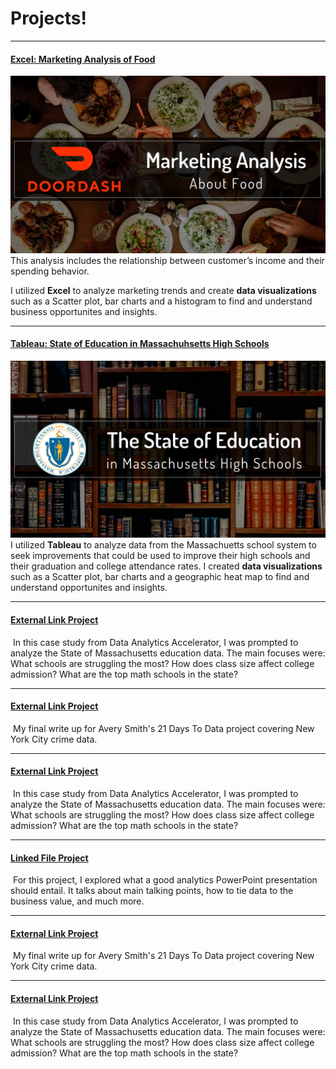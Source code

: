 # Projects!

---
#### [Excel: Marketing Analysis of Food]([Link](https://www.linkedin.com/pulse/doordash-examining-marketing-trends-using-excel-melissa-voda))
[<img src="/images/ddarticle.png"/>](Link)
This analysis includes the relationship between customer’s income and their spending behavior. 

I utilized **Excel** to analyze marketing trends and create **data visualizations** such as a Scatter plot, bar charts and a histogram to find and understand business opportunites and insights.

----
#### [Tableau: State of Education in Massachuhsetts High Schools]([Link](https://www.linkedin.com/pulse/state-education-massachusetts-high-schools-melissa-voda))
[<img src="/images/MassEducation.png"/>](Link)
I utilized **Tableau** to analyze data from the Massachuetts school system to seek improvements that could be used to improve their high schools and their graduation and college attendance rates. I created **data visualizations** such as a Scatter plot, bar charts and a geographic heat map to find and understand opportunites and insights.

---
#### [External Link Project](Link)
[<img src=""/>](Link)
In this case study from Data Analytics Accelerator, I was prompted to analyze the State of Massachusetts education data. The main focuses were:
What schools are struggling the most?
How does class size affect college admission?
What are the top math schools in the state? 

---
#### [External Link Project](Link)
[<img src=""/>](Link)
My final write up for Avery Smith's 21 Days To Data project covering New York City crime data. 


---
#### [External Link Project](Link)
[<img src=""/>](Link)
In this case study from Data Analytics Accelerator, I was prompted to analyze the State of Massachusetts education data. The main focuses were:
What schools are struggling the most?
How does class size affect college admission?
What are the top math schools in the state? 

----
#### [Linked File Project](/files/name)
<img src=""/> For this project, I explored what a good analytics PowerPoint presentation should entail. It talks about main talking points, how to tie data to the business value, and much more. 

---
#### [External Link Project](Link)
[<img src=""/>](Link)
My final write up for Avery Smith's 21 Days To Data project covering New York City crime data. 


---
#### [External Link Project](Link)
[<img src=""/>](Link)
In this case study from Data Analytics Accelerator, I was prompted to analyze the State of Massachusetts education data. The main focuses were:
What schools are struggling the most?
How does class size affect college admission?
What are the top math schools in the state? 







